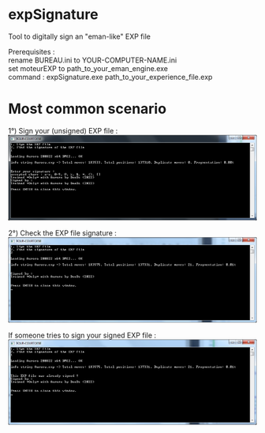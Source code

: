 # expSignature
Tool to digitally sign an "eman-like" EXP file<p>

Prerequisites :<br>
rename BUREAU.ini to YOUR-COMPUTER-NAME.ini<br>
set moteurEXP to path_to_your_eman_engine.exe<br>
command : expSignature.exe path_to_your_experience_file.exp<br>

# Most common scenario
1°) Sign your (unsigned) EXP file :
![1  sign exp file](https://github.com/chris13300/expSignature/blob/main/expSignature/bin/Debug/1.%20sign%20exp%20file.jpg)

2°) Check the EXP file signature :
![2  check exp file signature](https://github.com/chris13300/expSignature/blob/main/expSignature/bin/Debug/2.%20check%20exp%20file%20signature.jpg)

If someone tries to sign your signed EXP file :
![already signed exp file](https://github.com/chris13300/expSignature/blob/main/expSignature/bin/Debug/already%20signed%20exp%20file.jpg)
